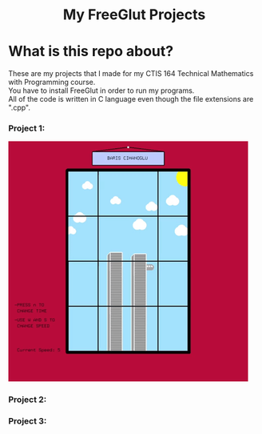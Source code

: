 <h1 align='center'>My FreeGlut Projects</h1>

# What is this repo about?
  These are my projects that I made for my CTIS 164 Technical Mathematics with Programming course. <br>
  You have to install FreeGlut in order to run my programs. <br>
  All of the code is written in C language even though the file extensions are ".cpp".

### Project 1:
  ![Alt Text](https://github.com/bariscihanoglu/my-glut-projects/blob/main/GIFS/PROJECT_1.gif)
### Project 2:

### Project 3:
